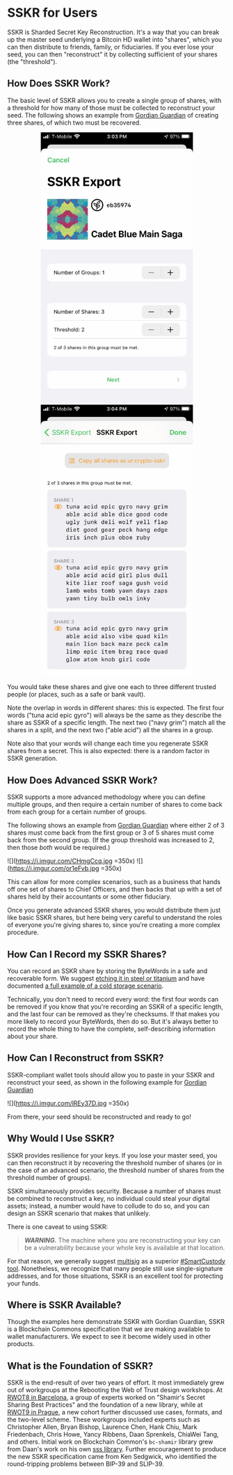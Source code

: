 # SSKR for Users

SSKR is Sharded Secret Key Reconstruction. It's a way that you can break up the master seed underlying a Bitcoin HD wallet into "shares", which you can then distribute to friends, family, or fiduciaries. If you ever lose your seed, you can then "reconstruct" it by collecting sufficient of your shares (the "threshold").

## How Does SSKR Work?

The basic level of SSKR allows you to create a single group of shares, with a threshold for how many of those must be collected to reconstruct your seed. The following shows an example from [Gordian Guardian](https://github.com/BlockchainCommons/GordianGuardian-iOS) of creating three shares, of which two must be recovered.

<center><img src="../images/sskr-single-1.jpeg" width=350><img src="../images/sskr-single-2.jpeg" width=350></center>

You would take these shares and give one each to three different trusted people (or places, such as a safe or bank vault).

Note the overlap in words in different shares: this is expected. The first four words ("tuna acid epic gyro") will always be the same as they describe the share as SSKR of a specific length. The next two ("navy grim") match all the shares in a split, and the next two ("able acid") all the shares in a group. 

Note also that your words will change each time you regenerate SSKR shares from a secret. This is also expected: there is a random factor in SSKR generation.

## How Does Advanced SSKR Work?

SSKR supports a more advanced methodology where you can define multiple groups, and then require a certain number of shares to come back from each group for a certain number of groups.

The following shows an example from [Gordian Guardian](https://github.com/BlockchainCommons/GordianGuardian-iOS) where either 2 of 3 shares must come back from the first group or 3 of 5 shares must come back from the second group. (If the group threshold was increased to 2, then those _both_ would be required.)

![](https://i.imgur.com/CHmgCcq.jpg =350x)
![](https://i.imgur.com/or1eFvb.jpg =350x)

This can allow for more complex scenarios, such as a business that hands off one set of shares to Chief Officers, and then backs that up with a set of shares held by their accountants or some other fiduciary.

Once you generate advanced SSKR shares, you would distribute them just like basic SSKR shares, but here being very careful to understand the roles of everyone you're giving shares to, since you're creating a more complex procedure.

## How Can I Record my SSKR Shares?

You can record an SSKR share by storing the ByteWords in a safe and recoverable form. We suggest [etching it in steel or titanium](https://github.com/BlockchainCommons/SmartCustodyBook/blob/master/manuscript/02-scenario.md#optional-step-use-metal-alternative-single-metal-tile--engraver) and have documented [a full example of a cold storage scenario](https://hackmd.io/8SEy7aZbTjCG0mJQI6N5zg).

Technically, you don't need to record every word: the first four words can be removed if you know that you're recording an SSKR of a specific length, and the last four can be removed as they're checksums. If that makes you more likely to record your ByteWords, then do so. But it's always better to record the whole thing to have the complete, self-describing information about your share.

## How Can I Reconstruct from SSKR?

SSKR-compliant wallet tools should allow you to paste in your SSKR and reconstruct your seed, as shown in the following example for [Gordian Guardian](https://github.com/BlockchainCommons/GordianGuardian-iOS)

![](https://i.imgur.com/lREy37D.jpg =350x)

From there, your seed should be reconstructed and ready to go!

## Why Would I Use SSKR?

SSKR provides resilience for your keys. If you lose your master seed, you can then reconstruct it by recovering the threshold number of shares (or in the case of an advanced scenario, the threshold number of shares from the threshold number of groups).

SSKR simultaneously provides security. Because a number of shares must be combined to reconstruct a key, no individual could steal your digital assets; instead, a number would have to collude to do so, and you can design an SSKR scenario that makes that unlikely.

There is one caveat to using SSKR:

> _**WARNING.**_ The machine where you are reconstructing your key can be a vulnerability because your whole key is available at that location.

For that reason, we generally suggest [multisig](https://github.com/BlockchainCommons/Gordian/blob/master/Docs/Multisig.md) as a superior [#SmartCustody tool](https://www.smartcustody.com/). Nonetheless, we recognize that many people still use single-signature addresses, and for those situations, SSKR is an excellent tool for protecting your funds.

## Where is SSKR Available?

Though the examples here demonstrate SSKR with Gordian Guardian, SSKR is a Blockchain Commons specification that we are making available to wallet manufacturers. We expect to see it become widely used in other products.

## What is the Foundation of SSKR?

SSKR is the end-result of over two years of effort. It most immediately grew out of workgroups at the Rebooting the Web of Trust design workshops. At [RWOT8 in Barcelona](https://github.com/WebOfTrustInfo/rwot8-barcelona), a group of experts worked on "Shamir's Secret Sharing Best Practices" and the foundation of a new library, while at [RWOT9 in Prague](https://github.com/WebOfTrustInfo/rwot9-prague), a new cohort further discussed use cases, formats, and the two-level scheme. These workgroups included experts such as Christopher Allen, Bryan Bishop, Laurence Chen, Hank Chiu, Mark Friedenbach, Chris Howe, Yancy Ribbens, Daan Sprenkels, ChiaWei Tang, and  others. Initial work on Blockchain Common's `bc-shamir` library grew from Daan's work on his own [sss library](https://github.com/dsprenkels/sss). Further encouragement to produce the new SSKR specification came from Ken Sedgwick, who identified the round-tripping problems between BIP-39 and SLIP-39.
